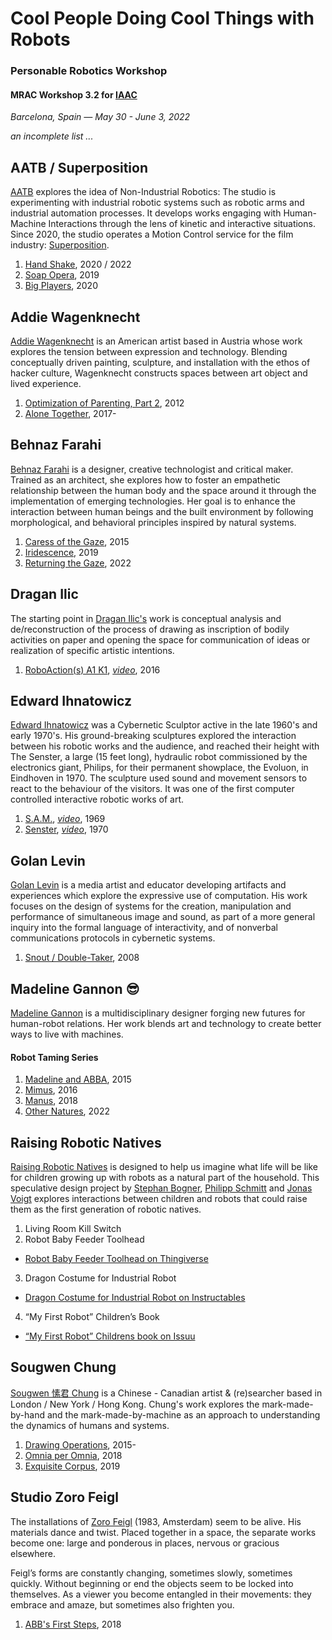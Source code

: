 # Cool People Doing Cool Things with Robots
### Personable Robotics Workshop
#### MRAC Workshop 3.2 for [IAAC](https://iaac.net)
_Barcelona, Spain — May 30 - June 3, 2022_

_an incomplete list ..._

## AATB / Superposition

[AATB](https://www.aatb.ch/) explores the idea of Non-Industrial Robotics: The studio is experimenting with industrial robotic systems such as robotic arms and industrial automation processes. It develops works engaging with Human-Machine Interactions through the lens of kinetic and interactive situations. Since 2020, the studio operates a Motion Control service for the film industry: [Superposition](https://www.superposition.ch/).

1. [Hand Shake](https://www.aatb.ch/exhibitions/handshake/), 2020 / 2022
2. [Soap Opera](https://www.aatb.ch/exhibitions/soap-opera-va-dundee-gbr-2019/), 2019
3. [Big Players](https://www.aatb.ch/exhibitions/big-players/), 2020

## Addie Wagenknecht

[Addie Wagenknecht](https://www.placesiveneverbeen.com/) is an American artist based in Austria whose work explores the tension between expression and technology. Blending conceptually driven painting, sculpture, and installation with the ethos of hacker culture, Wagenknecht constructs spaces between art object and lived experience.

1. [Optimization of Parenting, Part 2](https://www.placesiveneverbeen.com/works/optimization-of-parenting-part-2), 2012
2. [Alone Together](https://www.placesiveneverbeen.com/works/alone-together), 2017-


## Behnaz Farahi

[Behnaz Farahi](https://behnazfarahi.com/) is a designer, creative technologist and critical maker. Trained as an architect, she explores how to foster an empathetic relationship between the human body and the space around it through the implementation of emerging technologies. Her goal is to enhance the interaction between human beings and the built environment by following morphological, and behavioral principles inspired by natural systems.

1. [Caress of the Gaze](https://behnazfarahi.com//caress-of-the-gaze/), 2015
2. [Iridescence](https://behnazfarahi.com/Iridescence/), 2019
3. [Returning the Gaze](https://behnazfarahi.com/returning-the-gaze/), 2022


## Dragan Ilic

The starting point in [Dragan Ilic's](https://www.draganilic.org/) work is conceptual analysis and de/reconstruction of the process of drawing as inscription of bodily activities on paper and opening the space for communication of ideas or realization of specific artistic intentions.

1. [RoboAction(s) A1 K1](), _[video](https://youtu.be/-y68WLvSBts)_, 2016


## Edward Ihnatowicz
[Edward Ihnatowicz](https://www.senster.com/ihnatowicz/) was a Cybernetic Sculptor active in the late 1960's and early 1970's. His ground-breaking sculptures explored the interaction between his robotic works and the audience, and reached their height with The Senster, a large (15 feet long), hydraulic robot commissioned by the electronics giant, Philips, for their permanent showplace, the Evoluon, in Eindhoven in 1970. The sculpture used sound and movement sensors to react to the behaviour of the visitors. It was one of the first computer controlled interactive robotic works of art.

1. [S.A.M.](http://www.senster.com/ihnatowicz/SAM/index.htm), _[video](https://youtu.be/8b52qpyV__g)_, 1969
2. [Senster](http://www.senster.com/ihnatowicz/senster/index.htm), _[video](https://youtu.be/wY85GrYGnyw)_, 1970


## Golan Levin

[Golan Levin](http://flong.com/archive/index.html) is a media artist and educator developing artifacts and experiences which explore the expressive use of computation. His work focuses on the design of systems for the creation, manipulation and performance of simultaneous image and sound, as part of a more general inquiry into the formal language of interactivity, and of nonverbal communications protocols in cybernetic systems.

1. [Snout / Double-Taker](http://flong.com/archive/projects/snout/index.html), 2008

## Madeline Gannon :sunglasses:

[Madeline Gannon](https://atonaton.com/) is a multidisciplinary designer forging new futures for human-robot relations. Her work blends art and technology to create better ways to live with machines.

#### Robot Taming Series
1. [Madeline and ABBA](https://atonaton.com/quipt), 2015
2. [Mimus](https://atonaton.com/manus), 2016
3. [Manus](https://atonaton.com/manus), 2018
4. [Other Natures](https://atonaton.com/other-natures), 2022

## Raising Robotic Natives

[Raising Robotic Natives](https://philippschmitt.com/archive/2018/work/robotic-natives.html) is designed to help us imagine what life will be like for children growing up with robots as a natural part of the household. This speculative design project by [Stephan Bogner](), [Philipp Schmitt](https://philippschmitt.com/archive/2018/work/robotic-natives.html) and [Jonas Voigt](https://jonas-voigt.com/Robotic-Natives) explores interactions between children and robots that could raise them as the first generation of robotic natives.

1. Living Room Kill Switch
2. Robot Baby Feeder Toolhead

  - [Robot Baby Feeder Toolhead on Thingiverse](http://www.thingiverse.com/thing:1278010)
  
3. Dragon Costume for Industrial Robot

  - [Dragon Costume for Industrial Robot on Instructables](http://www.instructables.com/id/Dragon-Costume-for-Industrial-Robot/)

4. “My First Robot” Children’s Book

  - [“My First Robot” Childrens book on Issuu](https://issuu.com/roboticnative/docs/my_first_robot)


## Sougwen Chung

[Sougwen 愫君 Chung](https://sougwen.com) is a Chinese - Canadian artist & (re)searcher based in London / New York / Hong Kong. Chung's work explores the mark-made-by-hand and the mark-made-by-machine as an approach to understanding the dynamics of humans and systems.

1. [Drawing Operations](https://sougwen.com/project/drawing-operations), 2015-
2. [Omnia per Omnia](https://sougwen.com/project/omniaperomnia), 2018
3. [Exquisite Corpus](https://sougwen.com/project/exquisite-corpus), 2019

## Studio Zoro Feigl

The installations of [Zoro Feigl](https://www.zorofeigl.nl/) (1983, Amsterdam) seem to be alive. His materials dance and twist. Placed together in a space, the separate works become one: large and ponderous in places, nervous or gracious elsewhere.

Feigl’s forms are constantly changing, sometimes slowly, sometimes quickly. Without beginning or end the objects seem to be locked into themselves. As a viewer you become entangled in their movements: they embrace and amaze, but sometimes also frighten you.

1. [ABB's First Steps](https://www.zorofeigl.nl/abb/), 2018

